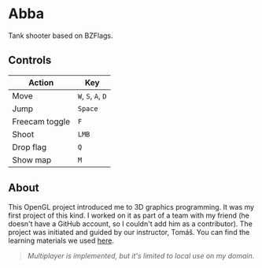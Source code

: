 # Abba
Tank shooter based on BZFlags. 
## Controls
| Action  | Key |
| --- | --- |
| Move    | `W`, `S`, `A`, `D`  |
| Jump    | `Space`  |
| Freecam toggle  | `F`  |
| Shoot  | `LMB`  |
| Drop flag  | `Q`  |
| Show map  | `M`  |
## About
This OpenGL project introduced me to 3D graphics programming. It was my first project of this kind. I worked on it as part of a team with my friend (he doesn't have a GitHub account, so I couldn't add him as a contributor). The project was initiated and guided by our instructor, Tomáš. You can find the learning materials we used [here](https://kapsa.cz/cs/world-of-tanks-ii).
>*Multiplayer is implemented, but it's limited to local use on my domain.*
